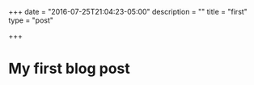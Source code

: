 +++
date = "2016-07-25T21:04:23-05:00"
description = ""
title = "first"
type = "post"

+++

# My first blog post
